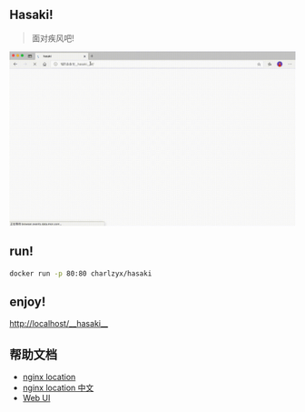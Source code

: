 ## Hasaki!
> 面对疾风吧!

![](./run.gif)

## run!

```bash
docker run -p 80:80 charlzyx/hasaki
```

## enjoy!
[http://localhost/\_\_hasaki\_\_](http://localhost/__hasaki__)

## 帮助文档
- [nginx location](http://nginx.org/en/docs/http/ngx_http_core_module.html#location)
- [nginx location 中文](https://juejin.im/post/6844903849166110733)
- [Web UI](https://github.com/charlzyx/hasaki-ui)
